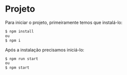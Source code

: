 # Projeto

Para iniciar o projeto, primeiramente temos que instalá-lo:

```bash
$ npm install
ou
$ npm i
```

Após a instalação precisamos iniciá-lo:

```bash
$ npm run start
ou
$ npm start
```